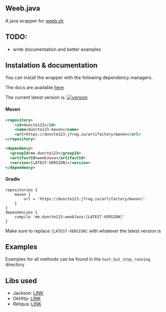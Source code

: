 [version]: https://img.shields.io/maven-metadata/v?metadataUrl=https%3A%2F%2Fduncte123.jfrog.io%2Fartifactory%2Fmaven%2Fme%2Fduncte123%2FweebJava%2Fmaven-metadata.xml
[download]: https://duncte123.jfrog.io/ui/packages/gav:%2F%2Fme.duncte123:weebJava

## Weeb.java 
A java wrapper for [weeb.sh](https://weeb.sh/)

## TODO:
- write documentation and better examples

## Instalation & documentation
You can install the wrapper with the following dependency managers.

The docs are available <a href="https://jitpack.io/com/github/duncte123/weeb.java/master-SNAPSHOT/javadoc/" target="_blank">here</a>

The current latest version is: [ ![version][] ][download]

#### Maven
```XML
<repository>
    <id>duncte123</id>
    <name>duncte123-maven</name>
    <url>https://duncte123.jfrog.io/artifactory/maven</url>
</repository>

<dependency>
  <groupId>me.duncte123</groupId>
  <artifactId>weebJava</artifactId>
  <version>[LATEST-VERSION]</version>
</dependency>
```

#### Gradle
```GRADLE
repositories {
    maven {
        url = 'https://duncte123.jfrog.io/artifactory/maven/'
    }
}
dependencies {
    compile 'me.duncte123:weebJava:[LATEST-VERSION]'
}
```
Make sure to replace `[LATEST-VERSION]` with whatever the latest version is


## Examples
Examples for all methods can be found in the `test_but_stop_running` directory

## Libs used
- Jackson: [LINK](https://github.com/FasterXML/jackson-databind)
- OkHttp: [LINK](https://github.com/square/okhttp)
- Reliqua: [LINK](https://github.com/duncte123/reliqua)
